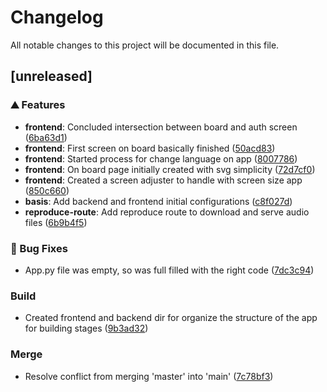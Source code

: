 # Changelog

All notable changes to this project will be documented in this file.

## [unreleased]

### <!-- 0 -->⛰️  Features

-   **frontend**:  Concluded intersection between board and auth screen ([6ba63d1](6ba63d1a1e9200ec8ef93df7ade837a8f5a5e02e))
-   **frontend**:  First screen on board basically finished ([50acd83](50acd835bc66f46de52dc07c164e147e2aac65fd))
-   **frontend**:  Started process for change language on app ([8007786](8007786a35857e6f8d7baa3e2ce85f221cdcfd53))
-   **frontend**:  On board page initially created with svg simplicity ([72d7cf0](72d7cf0ea455968e34a6f51fc9bffd9b815bd3ae))
-   **frontend**:  Created a screen adjuster to handle with screen size app ([850c660](850c660ccd10f1772e6d4e759c4ebe50a87ce85f))
-   **basis**:  Add backend and frontend initial configurations ([c8f027d](c8f027dd81b9147474b29cfd20e477ad6a9fb0a2))
-   **reproduce-route**:  Add reproduce route to download and serve audio files ([6b9b4f5](6b9b4f50ad9be7cf6a8da0f3eaef7fe08698fa78))

### <!-- 1 -->🐛 Bug Fixes

-   App.py file was empty, so was full filled with the right code ([7dc3c94](7dc3c94acce4981fe882dceab6ac3bca84f9d0a8))

### Build

-   Created frontend and backend dir for organize the structure of the app for building stages ([9b3ad32](9b3ad328c63a5dee3e23cf9c5ccc648d37d10a53))

### Merge

-   Resolve conflict from merging 'master' into 'main' ([7c78bf3](7c78bf36ed10218f653fb739cc9132f620045a49))

<!-- generated by git-cliff -->
